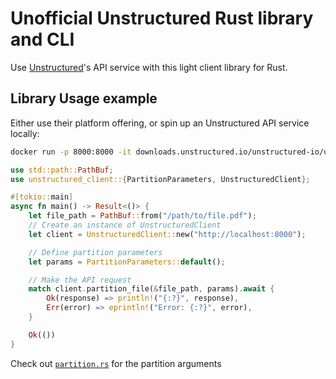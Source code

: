 # Unofficial Unstructured Rust library and CLI

Use [Unstructured](https://docs.unstructured.io/welcome)'s API service with this light client library for Rust. 


## Library Usage example

Either use their platform offering, or spin up an Unstructured API service locally:

```bash
docker run -p 8000:8000 -it downloads.unstructured.io/unstructured-io/unstructured-api:latest
```

```rust
use std::path::PathBuf;
use unstructured_client::{PartitionParameters, UnstructuredClient};

#[tokio::main]
async fn main() -> Result<()> {
	let file_path = PathBuf::from("/path/to/file.pdf");
	// Create an instance of UnstructuredClient
	let client = UnstructuredClient::new("http://localhost:8000");

	// Define partition parameters
	let params = PartitionParameters::default();

	// Make the API request
	match client.partition_file(&file_path, params).await {
		Ok(response) => println!("{:?}", response),
		Err(error) => eprintln!("Error: {:?}", error),
	}

	Ok(())
}
```

Check out [`partition.rs`](crates/unstructured-client/src/partition.rs) for the partition arguments